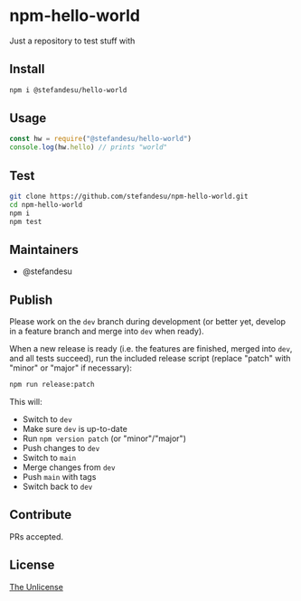 # npm-hello-world
Just a repository to test stuff with

## Install

```bash
npm i @stefandesu/hello-world
```

## Usage

```js
const hw = require("@stefandesu/hello-world")
console.log(hw.hello) // prints "world"
```

## Test

```bash
git clone https://github.com/stefandesu/npm-hello-world.git
cd npm-hello-world
npm i
npm test
```

## Maintainers
- @stefandesu

## Publish
Please work on the `dev` branch during development (or better yet, develop in a feature branch and merge into `dev` when ready).

When a new release is ready (i.e. the features are finished, merged into `dev`, and all tests succeed), run the included release script (replace "patch" with "minor" or "major" if necessary):

```bash
npm run release:patch
```

This will:
- Switch to `dev`
- Make sure `dev` is up-to-date
- Run `npm version patch` (or "minor"/"major")
- Push changes to `dev`
- Switch to `main`
- Merge changes from `dev`
- Push `main` with tags
- Switch back to `dev`

## Contribute
PRs accepted.

## License
[The Unlicense](https://unlicense.org)
